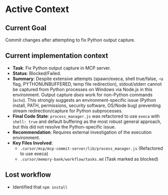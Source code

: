 # Active Context

## Current Goal
Commit changes after attempting to fix Python output capture.

## Current implementation context
- **Task**: Fix Python output capture in MCP server.
- **Status**: Blocked/Failed.
- **Summary**: Despite extensive attempts (spawn/execa, shell true/false, -u flag, PYTHONUNBUFFERED, temp file redirection), stdout/stderr cannot be captured from Python processes on Windows via Node.js in this environment. Output capture *does* work for non-Python commands (`echo`). This strongly suggests an environment-specific issue (Python install, PATH, permissions, security software, OS/Node bug) preventing stream redirection/capture for Python subprocesses.
- **Final Code State**: `process_manager.js` was refactored to use `execa` with `shell: true` and default buffering as the most robust general approach, but this did not resolve the Python-specific issue.
- **Recommendation**: Requires external investigation of the execution environment.
- **Key Files Involved**:
    - `.cursor/mcp/mcp-commit-server/lib/process_manager.js` (Refactored to use execa)
    - `.cursor/memory-bank/workflow/tasks.md` (Task marked as blocked)

## Lost workflow

- Identified that `npm install`